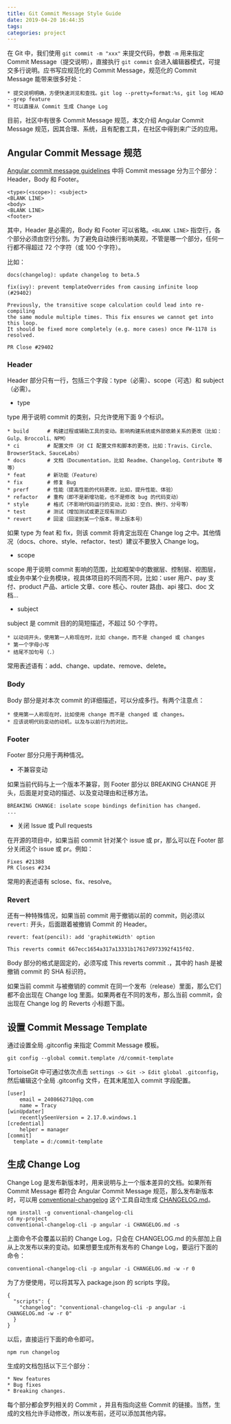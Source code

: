 ```yaml
---
title: Git Commit Message Style Guide
date: 2019-04-20 16:44:35
tags:
categories: project
---
```


在 Git 中，我们使用 `git commit -m "xxx"` 来提交代码，参数 `-m` 用来指定 Commit Message（提交说明），直接执行 `git commit` 会进入编辑器模式，可提交多行说明。应书写应规范化的 Commit Message，规范化的 Commit Message 能带来很多好处：

<!-- more -->

```
* 提交说明明确，方便快速浏览和查找。git log --pretty=format:%s, git log HEAD --grep feature
* 可以直接从 Commit 生成 Change Log
```

目前，社区中有很多 Commit Message 规范，本文介绍 Angular Commit Message 规范，因其合理、系统，且有配套工具，在社区中得到来广泛的应用。

## Angular Commit Message 规范

[Angular commit message guidelines](https://github.com/angular/angular/blob/master/CONTRIBUTING.md#-commit-message-guidelines) 中将 Commit message 分为三个部分：Header，Body 和 Footer。

```
<type>(<scope>): <subject>
<BLANK LINE>
<body>
<BLANK LINE>
<footer>
```

其中，Header 是必需的，Body 和 Footer 可以省略。`<BLANK LINE>` 指空行，各个部分必须由空行分割。为了避免自动换行影响美观，不管是哪一个部分，任何一行都不得超过 72 个字符（或 100 个字符）。

比如：

```
docs(changelog): update changelog to beta.5
```

```
fix(ivy): prevent templateOverrides from causing infinite loop (#29402)

Previously, the transitive scope calculation could lead into re-compiling
the same module multiple times. This fix ensures we cannot get into this loop.
It should be fixed more completely (e.g. more cases) once FW-1178 is resolved.

PR Close #29402
```

### Header

Header 部分只有一行，包括三个字段：type（必需）、scope（可选）和 subject（必需）。

* type

type 用于说明 commit 的类别，只允许使用下面 9 个标识。

```
* build      # 构建过程或辅助工具的变动。影响构建系统或外部依赖关系的更改（比如：Gulp、Broccoli、NPM）
* ci         # 配置文件（对 CI 配置文件和脚本的更改，比如：Travis、Circle、BrowserStack、SauceLabs）
* docs       # 文档（Documentation，比如 Readme、Changelog、Contribute 等等）
* feat       # 新功能（Feature）
* fix        # 修复 Bug
* prerf      # 性能（提高性能的代码更改，比如，提升性能、体验）
* refactor   # 重构（即不是新增功能，也不是修改 bug 的代码变动）
* style      # 格式（不影响代码运行的变动，比如：空白、换行、分号等）
* test       # 测试（增加测试或更正现有测试）
* revert     # 回滚（回滚到某一个版本，带上版本号）
```

如果 type 为 feat 和 fix，则该 commit 将肯定出现在 Change log 之中。其他情况（docs、chore、style、refactor、test）建议不要放入 Change log。

* scope

scope 用于说明 commit 影响的范围，比如框架中的数据层、控制层、视图层，或业务中某个业务模块，视具体项目的不同而不同，比如：user 用户、pay 支付、product 产品、article 文章、core 核心、router 路由、api 接口、doc 文档...

* subject

subject 是 commit 目的的简短描述，不超过 50 个字符。

```
* 以动词开头，使用第一人称现在时，比如 change，而不是 changed 或 changes
* 第一个字母小写
* 结尾不加句号（.）
```

常用表述语有：add、change、update、remove、delete。

### Body

Body 部分是对本次 commit 的详细描述，可以分成多行。有两个注意点：

```
* 使用第一人称现在时，比如使用 change 而不是 changed 或 changes。
* 应该说明代码变动的动机，以及与以前行为的对比。
```

### Footer

Footer 部分只用于两种情况。

* 不兼容变动

如果当前代码与上一个版本不兼容，则 Footer 部分以 BREAKING CHANGE 开头，后面是对变动的描述、以及变动理由和迁移方法。

```
BREAKING CHANGE: isolate scope bindings definition has changed.
...
```

* 关闭 Issue 或 Pull requests

在开源的项目中，如果当前 commit 针对某个 issue 或 pr，那么可以在 Footer 部分关闭这个 issue 或 pr。例如：

```
Fixes #21388
PR Closes #234
```

常用的表述语有 sclose、fix、resolve。

### Revert

还有一种特殊情况，如果当前 commit 用于撤销以前的 commit，则必须以 `revert:` 开头，后面跟着被撤销 Commit 的 Header。

```
revert: feat(pencil): add 'graphiteWidth' option

This reverts commit 667ecc1654a317a13331b17617d973392f415f02.
```

Body 部分的格式是固定的，必须写成 This reverts commit <hash>.，其中的 hash 是被撤销 commit 的 SHA 标识符。

如果当前 commit 与被撤销的 commit 在同一个发布（release）里面，那么它们都不会出现在 Change log 里面。如果两者在不同的发布，那么当前 commit，会出现在 Change log 的 Reverts 小标题下面。


## 设置 Commit Message Template

通过设置全局 .gitconfig 来指定 Commit Message 模板。

```
git config --global commit.template /d/commit-template
```

TortoiseGit 中可通过依次点击 `settings -> Git -> Edit global .gitconfig`，然后编辑这个全局 .gitconfig 文件，在其末尾加入 commit 字段配置。

```
[user]
    email = 240866271@qq.com
    name = Tracy
[winUpdater]
    recentlySeenVersion = 2.17.0.windows.1
[credential]
    helper = manager
[commit]
  template = d:/commit-template
```

## 生成 Change Log

Change Log 是发布新版本时，用来说明与上一个版本差异的文档。如果所有 Commit Message 都符合 Angular Commit Message 规范，那么发布新版本时，可以用 [conventional-changelog](https://github.com/conventional-changelog/conventional-changelog) 这个工具自动生成 [CHANGELOG.md](https://github.com/angular/angular/blob/master/CHANGELOG.md)。

```
npm install -g conventional-changelog-cli
cd my-project
conventional-changelog-cli -p angular -i CHANGELOG.md -s
```

上面命令不会覆盖以前的 Change Log，只会在 CHANGELOG.md 的头部加上自从上次发布以来的变动。如果想要生成所有发布的 Change Log，要运行下面的命令：

```
conventional-changelog-cli -p angular -i CHANGELOG.md -w -r 0
```

为了方便使用，可以将其写入 package.json 的 scripts 字段。

```
{
  "scripts": {
    "changelog": "conventional-changelog-cli -p angular -i CHANGELOG.md -w -r 0"
  }
}
```

以后，直接运行下面的命令即可。

```
npm run changelog
```

生成的文档包括以下三个部分：

```
* New features
* Bug fixes
* Breaking changes.
```

每个部分都会罗列相关的 Commit ，并且有指向这些 Commit 的链接。当然，生成的文档允许手动修改，所以发布前，还可以添加其他内容。
